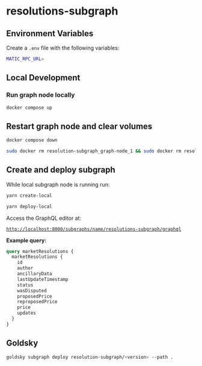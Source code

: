 # resolutions-subgraph

## Environment Variables

Create a `.env` file with the following variables:

```bash
MATIC_RPC_URL=
```

## Local Development

### Run graph node locally

```bash
docker compose up
```

## Restart graph node and clear volumes

```bash
docker compose down
```

```bash
sudo docker rm resolution-subgraph_graph-node_1 && sudo docker rm resolution-subgraph_ipfs_1 && sudo docker rm resolution-subgraph_postgres_1 && sudo docker rm resolution-subgraph_ganache_1
```

## Create and deploy subgraph

While local subgraph node is running run:

```bash
yarn create-local
```

```bash
yarn deploy-local
```

Access the GraphQL editor at:

[`http://localhost:8000/subgraphs/name/resolutions-subgraph/graphql`](http://localhost:8000/subgraphs/name/resolutions-subgraph/graphql)

**Example query:**

```graphQL
query marketResolutions {
  marketResolutions {
    id
    author
    ancillaryData
    lastUpdateTimestamp
    status
    wasDisputed
    proposedPrice
    reproposedPrice
    price
    updates
  }
}
```

## Goldsky

```bash
goldsky subgraph deploy resolution-subgraph/<version> --path .
```
